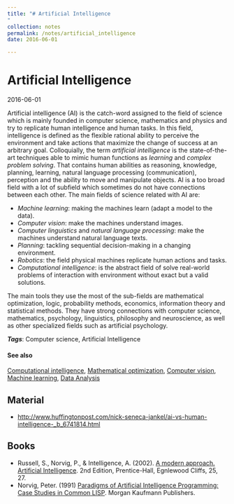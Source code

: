 ```yaml
---
title: "# Artificial Intelligence
"
collection: notes
permalink: /notes/artificial_intelligence
date: 2016-06-01

---
```


# Artificial Intelligence

2016-06-01

Artificial intelligence (AI) is the catch-word assigned to the field of science which is mainly founded in computer science, mathematics and physics and try to replicate human intelligence and human tasks. In this field, intelligence is defined as the flexible rational ability to perceive the environment and take actions that maximize the change of success at an arbitrary goal. Colloquially, the term _artificial intelligence_ is the state-of-the-art techniques able to mimic human functions as _learning_ and _complex problem solving_. That contains human abilities as reasoning, knowledge, planning, learning, natural language processing (communication), perception and the ability to move and manipulate objects. AI is a too broad field with a lot of subfield which sometimes do not have connections between each other. The main fields of science related with AI are:
* _Machine learning_: making the machines learn (adapt a model to the data).
* _Computer vision_: make the machines understand images.
* _Computer linguistics_ and _natural language processing_: make the machines understand natural language texts.
* _Planning_: tackling sequential decision-making in a changing environment.
* _Robotics_: the field physical machines replicate human actions and tasks.
* _Computational intelligence_: is the abstract field of solve real-world problems of interaction with environment without exact but a valid solutions.

The main tools they use the most of the sub-fields are mathematical optimization, logic, probability methods, economics, information theory and statistical methods.
They have strong connections with computer science, mathematics, psychology, linguistics, philosophy and neuroscience, as well as other specialized fields such as artificial psychology.

***Tags***: Computer science, Artificial Intelligence

#### See also
[Computational intelligence](/notes/computational_intelligence), [Mathematical optimization](/notes/mathematical_optimization), [Computer vision](/notes/computer_vision), [Machine learning](/notes/machine_learning), [Data Analysis](/notes/data_analysis)

## Material
* http://www.huffingtonpost.com/nick-seneca-jankel/ai-vs-human-intelligence-_b_6741814.html


## Books
* Russell, S., Norvig, P., & Intelligence, A. (2002). [A modern approach. Artificial Intelligence](https://www.goodreads.com/book/show/27543.Artificial_Intelligence). 2nd Edition, Prentice-Hall, Egnlewood Cliffs, 25, 27.
* Norvig, Peter. (1991) [Paradigms of Artificial Intelligence Programming: Case Studies in Common LISP](https://www.goodreads.com/book/show/83884.Paradigms_of_Artificial_Intelligence_Programming). Morgan Kaufmann Publishers.


